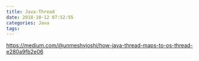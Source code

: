 ```yaml
---
title: Java-Thread
date: 2018-10-12 07:52:55
categories: Java
tags:
---
```


https://medium.com/@unmeshvjoshi/how-java-thread-maps-to-os-thread-e280a9fb2e06
